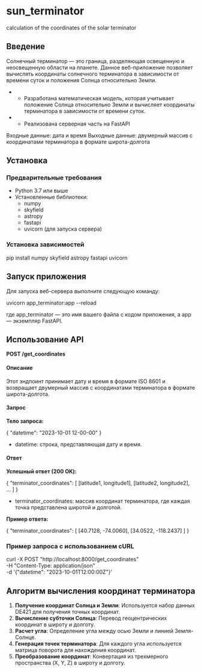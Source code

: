 # sun_terminator
calculation of the coordinates of the solar terminator

## Введение

Солнечный терминатор — это граница, разделяющая освещенную и неосвещенную области на планете. Данное веб-приложение позволяет вычислять координаты солнечного терминатора в зависимости от времени суток и положения Солнца относительно Земли.

- - Разработана математическая модель, которая учитывает положение Солнца относительно Земли и вычисляет координаты терминатора в зависимости от времени суток.
- - Реализована серверная часть на FastAPI 

Входные данные: дата и время
Выходные данные: двумерный массив с координатами терминатора в формате широта-долгота 

## Установка

### Предварительные требования

- Python 3.7 или выше
- Установленные библиотеки:
  - numpy
  - skyfield
  - astropy
  - fastapi
  - uvicorn (для запуска сервера)

### Установка зависимостей

pip install numpy skyfield astropy fastapi uvicorn


## Запуск приложения

Для запуска веб-сервера выполните следующую команду:

uvicorn app_terminator:app --reload


где app_terminator — это имя вашего файла с кодом приложения, а app — экземпляр FastAPI.

## Использование API

**POST /get_coordinates**

#### Описание

Этот эндпоинт принимает дату и время в формате ISO 8601 и возвращает двумерный массив с координатами терминатора в формате широта-долгота.

#### Запрос

**Тело запроса:**

{
    "datetime": "2023-10-01 12-00-00"
}


- datetime: строка, представляющая дату и время.

#### Ответ

**Успешный ответ (200 OK):**

{
    "terminator_coordinates": [
        [latitude1, longitude1],
        [latitude2, longitude2],
        ...
    ]
}


- terminator_coordinates: массив координат терминатора, где каждая точка представлена широтой и долготой.

**Пример ответа:**

{
    "terminator_coordinates": [
        [40.7128, -74.0060],
        [34.0522, -118.2437]
    ]
}


### Пример запроса с использованием cURL

curl -X POST "http://localhost:8000/get_coordinates" \
-H "Content-Type: application/json" \
-d '{"datetime": "2023-10-01T12:00:00Z"}'


## Алгоритм вычисления координат терминатора

1. **Получение координат Солнца и Земли**: Используется набор данных DE421 для получения точных координат.
2. **Вычисление субточки Солнца**: Перевод геоцентрических координат в широту и долготу.
3. **Расчет угла**: Определение угла между осью Земли и линией Земля-Солнце.
4. **Генерация точек терминатора**: Для каждого угла используется матрица поворота для нахождения координат.
5. **Преобразование координат**: Конвертация из трехмерного пространства (X, Y, Z) в широту и долготу.






 
